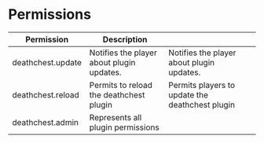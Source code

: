 # Permissions

<table><thead><tr><th>Permission</th><th>Description</th><th data-hidden></th><th data-hidden></th></tr></thead><tbody><tr><td>deathchest.update</td><td>Notifies the player about plugin updates.</td><td>Notifies the player about plugin updates.</td><td></td></tr><tr><td>deathchest.reload</td><td>Permits to reload the deathchest plugin</td><td>Permits players to update the deathchest plugin</td><td></td></tr><tr><td>deathchest.admin</td><td>Represents all plugin permissions</td><td></td><td></td></tr></tbody></table>
